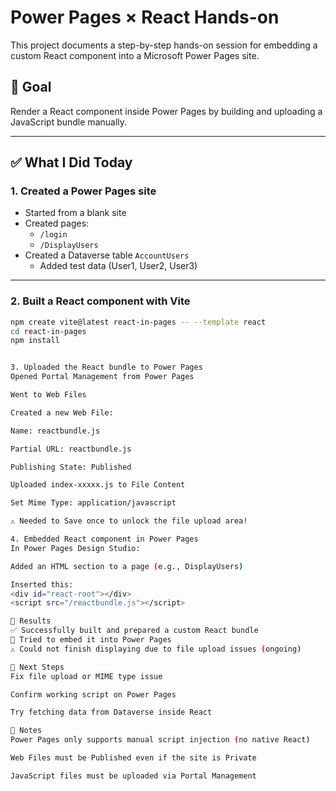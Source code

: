 # Power Pages × React Hands-on

This project documents a step-by-step hands-on session for embedding a custom React component into a Microsoft Power Pages site.

## 🔧 Goal

Render a React component inside Power Pages by building and uploading a JavaScript bundle manually.

---

## ✅ What I Did Today

### 1. Created a Power Pages site
- Started from a blank site
- Created pages:
  - `/login`
  - `/DisplayUsers`
- Created a Dataverse table `AccountUsers`
  - Added test data (User1, User2, User3)

---

### 2. Built a React component with Vite

```bash
npm create vite@latest react-in-pages -- --template react
cd react-in-pages
npm install


3. Uploaded the React bundle to Power Pages
Opened Portal Management from Power Pages

Went to Web Files

Created a new Web File:

Name: reactbundle.js

Partial URL: reactbundle.js

Publishing State: Published

Uploaded index-xxxxx.js to File Content

Set Mime Type: application/javascript

⚠️ Needed to Save once to unlock the file upload area!

4. Embedded React component in Power Pages
In Power Pages Design Studio:

Added an HTML section to a page (e.g., DisplayUsers)

Inserted this:
<div id="react-root"></div>
<script src="/reactbundle.js"></script>

🧪 Results
✅ Successfully built and prepared a custom React bundle
🔄 Tried to embed it into Power Pages
⚠️ Could not finish displaying due to file upload issues (ongoing)

🚀 Next Steps
Fix file upload or MIME type issue

Confirm working script on Power Pages

Try fetching data from Dataverse inside React

📝 Notes
Power Pages only supports manual script injection (no native React)

Web Files must be Published even if the site is Private

JavaScript files must be uploaded via Portal Management
